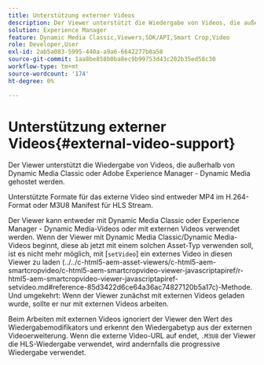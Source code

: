 ```yaml
---
title: Unterstützung externer Videos
description: Der Viewer unterstützt die Wiedergabe von Videos, die außerhalb von Dynamic Media Classic oder Adobe Experience Manager - Dynamic Media gehostet werden.
solution: Experience Manager
feature: Dynamic Media Classic,Viewers,SDK/API,Smart Crop,Video
role: Developer,User
exl-id: 2ab5a083-5995-440a-a9a6-6642277b8a58
source-git-commit: 1aa8be858b0ba8ec9b99753d43c202b35ed58c30
workflow-type: tm+mt
source-wordcount: '174'
ht-degree: 0%

---
```


# Unterstützung externer Videos{#external-video-support}

Der Viewer unterstützt die Wiedergabe von Videos, die außerhalb von Dynamic Media Classic oder Adobe Experience Manager - Dynamic Media gehostet werden.

Unterstützte Formate für das externe Video sind entweder MP4 im H.264-Format oder M3U8 Manifest für HLS Stream.

Der Viewer kann entweder mit Dynamic Media Classic oder Experience Manager - Dynamic Media-Videos oder mit externen Videos verwendet werden. Wenn der Viewer mit Dynamic Media Classic/Dynamic Media-Videos beginnt, diese ab jetzt mit einem solchen Asset-Typ verwenden soll, ist es nicht mehr möglich, mit [`setVideo`] ein externes Video in diesen Viewer zu laden
(../../c-html5-aem-asset-viewers/c-html5-aem-smartcropvideo/c-html5-aem-smartcropvideo-viewer-javascriptapiref/r-html5-aem-smartcropvideo-viewer-javascriptapiref-setvideo.md#reference-85d3422d6ce64a36ac74827120b5a17c)-Methode. Und umgekehrt: Wenn der Viewer zunächst mit externen Videos geladen wurde, sollte er nur mit externen Videos arbeiten.

Beim Arbeiten mit externen Videos ignoriert der Viewer den Wert des Wiedergabemodifikators und erkennt den Wiedergabetyp aus der externen Videoerweiterung. Wenn die externe Video-URL auf endet, `.M3U8` der Viewer die HLS-Wiedergabe verwendet, wird andernfalls die progressive Wiedergabe verwendet.
